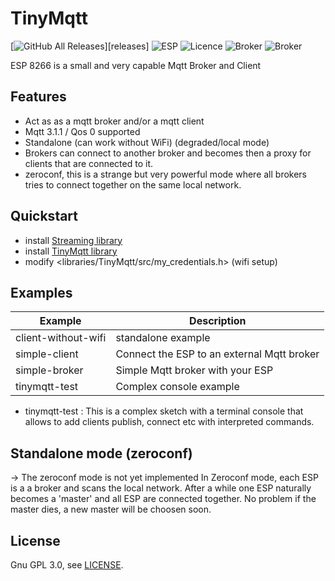 # TinyMqtt
[![GitHub All Releases](https://img.shields.io/github/downloads/hsaturn/TinyMqtt/total)][releases]
![ESP](https://img.shields.io/badge/paltform-ESP8266-green)
![Licence](https://img.shields.io/badge/License-GPL%203.0-green)
![Broker](https://img.shields.io/badge/Mqtt-Broker%203.1.1-green)
![Broker](https://img.shields.io/badge/Mqtt-Client%203.1.1-green)


ESP 8266 is a small and very capable Mqtt Broker and Client

## Features

- Act as as a mqtt broker and/or a mqtt client
- Mqtt 3.1.1 / Qos 0 supported
- Standalone (can work without WiFi) (degraded/local mode)
- Brokers can connect to another broker and becomes then a
  proxy for clients that are connected to it.
- zeroconf, this is a strange but very powerful mode where
  all brokers tries to connect together on the same local network.

## Quickstart

* install [Streaming library](https://github.com/janelia-arduino/Streaming)
* install [TinyMqtt library](https://github.com/hsaturn/TinyMqtt)
* modify <libraries/TinyMqtt/src/my_credentials.h> (wifi setup)

## Examples


| Example             | Description                                |
| ---------------------------- | --------------------------------- |
| client-without-wifi | standalone example                         |
| simple-client       | Connect the ESP to an external Mqtt broker |
| simple-broker       | Simple Mqtt broker with your ESP           |
| tinymqtt-test       | Complex console example                    |

- tinymqtt-test : This is a complex sketch with a terminal console
  that allows to add clients publish, connect etc with interpreted commands.

## Standalone mode (zeroconf)
-> The zeroconf mode is not yet implemented
In Zeroconf mode, each ESP is a a broker and scans the local network.
After a while one ESP naturally becomes a 'master' and all ESP are connected together.
No problem if the master dies, a new master will be choosen soon.

## License
Gnu GPL 3.0, see [LICENSE](https://github.com/hsaturn/TinyMqtt/blob/main/LICENSE).
